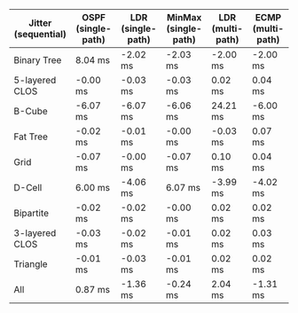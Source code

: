| Jitter (sequential) | OSPF (single-path) | LDR (single-path) | MinMax (single-path) | LDR (multi-path) | ECMP (multi-path) |
| ------------------- | ------------------ | ----------------- | -------------------- | ---------------- | ----------------- |
| Binary Tree         | 8.04 ms            | -2.02 ms          | -2.03 ms             | -2.00 ms         | -2.00 ms          |
| 5-layered CLOS      | -0.00 ms           | -0.03 ms          | -0.03 ms             | 0.02 ms          | 0.04 ms           |
| B-Cube              | -6.07 ms           | -6.07 ms          | -6.06 ms             | 24.21 ms         | -6.00 ms          |
| Fat Tree            | -0.02 ms           | -0.01 ms          | -0.00 ms             | -0.03 ms         | 0.07 ms           |
| Grid                | -0.07 ms           | -0.00 ms          | -0.07 ms             | 0.10 ms          | 0.04 ms           |
| D-Cell              | 6.00 ms            | -4.06 ms          | 6.07 ms              | -3.99 ms         | -4.02 ms          |
| Bipartite           | -0.02 ms           | -0.02 ms          | -0.00 ms             | 0.02 ms          | 0.02 ms           |
| 3-layered CLOS      | -0.03 ms           | -0.02 ms          | -0.01 ms             | 0.02 ms          | 0.03 ms           |
| Triangle            | -0.01 ms           | -0.03 ms          | -0.01 ms             | 0.02 ms          | 0.02 ms           |
| All                 | 0.87 ms            | -1.36 ms          | -0.24 ms             | 2.04 ms          | -1.31 ms          |
